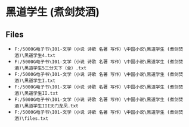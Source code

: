 # 黑道学生 (煮剑焚酒)

## Files

- `F:/5000G电子书\I01-文学（小说 诗歌 名著 写作）\中国小说\黑道学生 (煮剑焚酒)\黑道学生4.txt`
- `F:/5000G电子书\I01-文学（小说 诗歌 名著 写作）\中国小说\黑道学生 (煮剑焚酒)\黑道学生5三分天下（全）.txt`
- `F:/5000G电子书\I01-文学（小说 诗歌 名著 写作）\中国小说\黑道学生 (煮剑焚酒)\黑道学生I.txt`
- `F:/5000G电子书\I01-文学（小说 诗歌 名著 写作）\中国小说\黑道学生 (煮剑焚酒)\黑道学生II.txt`
- `F:/5000G电子书\I01-文学（小说 诗歌 名著 写作）\中国小说\黑道学生 (煮剑焚酒)\黑道学生III天门龙凤.txt`
- `F:/5000G电子书\I01-文学（小说 诗歌 名著 写作）\中国小说\黑道学生 (煮剑焚酒)\files.txt`
